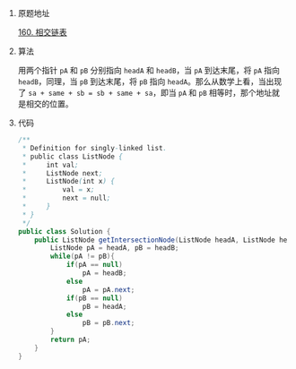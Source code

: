 1. 原题地址

   [160. 相交链表](https://leetcode-cn.com/problems/intersection-of-two-linked-lists/)

2. 算法

   用两个指针 `pA` 和 `pB` 分别指向 `headA` 和 `headB`，当 `pA` 到达末尾，将 `pA` 指向  `headB`，同理，当 `pB` 到达末尾，将 `pB` 指向 `headA`。那么从数学上看，当出现了 `sa + same + sb = sb + same + sa`，即当 `pA` 和 `pB` 相等时，那个地址就是相交的位置。

3. 代码

   ```java
   /**
    * Definition for singly-linked list.
    * public class ListNode {
    *     int val;
    *     ListNode next;
    *     ListNode(int x) {
    *         val = x;
    *         next = null;
    *     }
    * }
    */
   public class Solution {
       public ListNode getIntersectionNode(ListNode headA, ListNode headB) {
           ListNode pA = headA, pB = headB;
           while(pA != pB){
               if(pA == null)
                   pA = headB;
               else
                   pA = pA.next;
               if(pB == null)
                   pB = headA;
               else
                   pB = pB.next;
           }
           return pA;
       }
   }
   ```

   